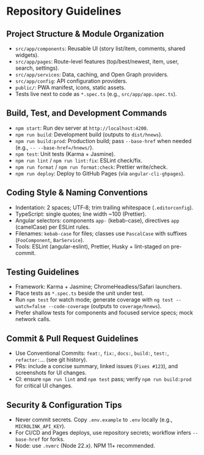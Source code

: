# Repository Guidelines

## Project Structure & Module Organization

- `src/app/components`: Reusable UI (story list/item, comments, shared widgets).
- `src/app/pages`: Route-level features (top/best/newest, item, user, search, settings).
- `src/app/services`: Data, caching, and Open Graph providers.
- `src/app/config`: API configuration providers.
- `public/`: PWA manifest, icons, static assets.
- Tests live next to code as `*.spec.ts` (e.g., `src/app/app.spec.ts`).

## Build, Test, and Development Commands

- `npm start`: Run dev server at `http://localhost:4200`.
- `npm run build`: Development build (outputs to `dist/hnews`).
- `npm run build:prod`: Production build; pass `--base-href` when needed (e.g., `-- --base-href=/hnews/`).
- `npm test`: Unit tests (Karma + Jasmine).
- `npm run lint` / `npm run lint:fix`: ESLint check/fix.
- `npm run format` / `npm run format:check`: Prettier write/check.
- `npm run deploy`: Deploy to GitHub Pages (via `angular-cli-ghpages`).

## Coding Style & Naming Conventions

- Indentation: 2 spaces; UTF‑8; trim trailing whitespace (`.editorconfig`).
- TypeScript: single quotes; line width ~100 (Prettier).
- Angular selectors: components `app-` (kebab-case), directives `app` (camelCase) per ESLint rules.
- Filenames: `kebab-case` for files; classes use `PascalCase` with suffixes (`FooComponent`, `BarService`).
- Tools: ESLint (angular-eslint), Prettier, Husky + lint-staged on pre-commit.

## Testing Guidelines

- Framework: Karma + Jasmine; ChromeHeadless/Safari launchers.
- Place tests as `*.spec.ts` beside the unit under test.
- Run `npm test` for watch mode; generate coverage with `ng test --watch=false --code-coverage` (outputs to `coverage/hnews`).
- Prefer shallow tests for components and focused service specs; mock network calls.

## Commit & Pull Request Guidelines

- Use Conventional Commits: `feat:`, `fix:`, `docs:`, `build:`, `test:`, `refactor:`… (see git history).
- PRs: include a concise summary, linked issues (`Fixes #123`), and screenshots for UI changes.
- CI: ensure `npm run lint` and `npm test` pass; verify `npm run build:prod` for critical UI changes.

## Security & Configuration Tips

- Never commit secrets. Copy `.env.example` to `.env` locally (e.g., `MICROLINK_API_KEY`).
- For CI/CD and Pages deploys, use repository secrets; workflow infers `--base-href` for forks.
- Node: use `.nvmrc` (Node 22.x). NPM 11+ recommended.
